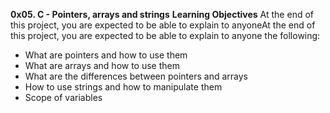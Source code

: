 **0x05. C - Pointers, arrays and strings**
**Learning Objectives**
At the end of this project, you are expected to be able to explain to anyoneAt the end of this project, you are expected to be able to explain to anyone the following:
* What are pointers and how to use them
* What are arrays and how to use them
* What are the differences between pointers and arrays
* How to use strings and how to manipulate them
* Scope of variables

